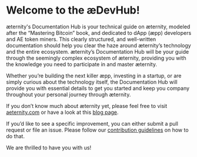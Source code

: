 # Welcome to the æDevHub!
æternity's Documentation Hub is your technical guide on æternity, modeled after the “Mastering Bitcoin” book, and dedicated to dApp (æpp) developers and AE token miners. This clearly structured, and well-written documentation should help you clear the haze around æternity’s technology and the entire ecosystem. æternity’s Documentation Hub will be your guide through the seemingly complex ecosystem of æternity, providing you with the knowledge you need to participate in and master æternity.

Whether you’re building the next killer æpp, investing in a startup, or are simply curious about the technology itself, the Documentation Hub will provide you with essential details to get you started and keep you company throughout your personal journey through æternity.

If you don’t know much about æternity yet, please feel free to visit [aeternity.com](https://aeternity.com/) or have a look at this [blog page](https://blog.aeternity.com/æternity-getting-started-resources-95764450e204).

If you’d like to see a specific improvement, you can either submit a pull request or file an issue. Please follow our [contribution guidelines](https://github.com/aeternity/aeternity/blob/master/CONTRIBUTING.md) on how to do that.

We are thrilled to have you with us!
